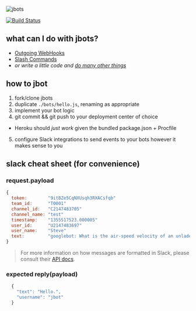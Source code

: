 ![jbots](https://raw.github.com/jmonster/jbots/master/lib/jbot.png)

[![Build Status](https://travis-ci.org/jmonster/jbots.png?branch=master)](https://travis-ci.org/jmonster/jbots)


## what can I do with jbots?
+ [Outgoing WebHooks](https://archer.slack.com/services/new/outgoing-webhook)
+ [Slash Commands](https://archer.slack.com/services/new/slash-commands)
+ *or write a little code and [do many other things](https://archer.slack.com/services/new)*


## how to jbot
1. fork/clone jbots
2. duplicate `./bots/hello.js`, renaming as appropriate
3. implement your bot logic
4. git commit && git push to your deployment center of choice
  + Heroku should *just work* given the bundled package.json + Procfile
5. configure Slack integrations to send events to your bots however it makes sense to you


## slack cheat sheet (for convenience)

### request.payload
```javascript
{
  token:        "9itBZe5CqNXUsqh3RXACsfqb"
  team_id:      "T0001"
  channel_id:   "C2147483705"
  channel_name: "test"
  timestamp:    "1355517523.000005"
  user_id:      "U2147483697"
  user_name:    "Steve"
  text:         "googlebot: What is the air-speed velocity of an unladen swallow?"
}
```
> For more information on how messages are formatted in Slack, please consult their [API docs](https://api.slack.com/docs/formatting).

### expected reply(payload)
```javascript
  {
    "text": "Hello.",
    "username": "jbot"
  }
```
